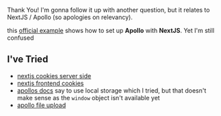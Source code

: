 Thank You! I'm gonna follow it up with another question, but it relates to NextJS / Apollo (so apologies on relevancy). 

this [official example](https://github.com/vercel/next.js/blob/canary/examples/with-apollo/lib/apolloClient.js) shows how to set up **Apollo** with **NextJS**. Yet I'm still confused 

## I've Tried
- [nextjs cookies server side](https://nextjs.org/docs/advanced-features/middleware#using-cookies)
- [nextjs frontend cookies]()
- [apollos docs](https://www.apollographql.com/docs/react/networking/authentication/#header) say to use local storage which I tried, but that doesn't make sense as the `window` object isn't available yet
- [apollo file upload](https://www.apollographql.com/docs/react/data/file-uploads/)